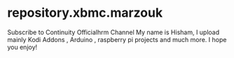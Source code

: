 # repository.xbmc.marzouk
Subscribe to Continuity Officialhrm Channel
My name is Hisham,  I upload mainly Kodi Addons , Arduino , raspberry pi  projects and much more. I hope you enjoy!
